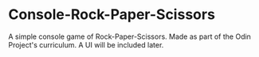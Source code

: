 # Console-Rock-Paper-Scissors

A simple console game of Rock-Paper-Scissors. 
Made as part of the Odin Project's curriculum.
A UI will be included later.